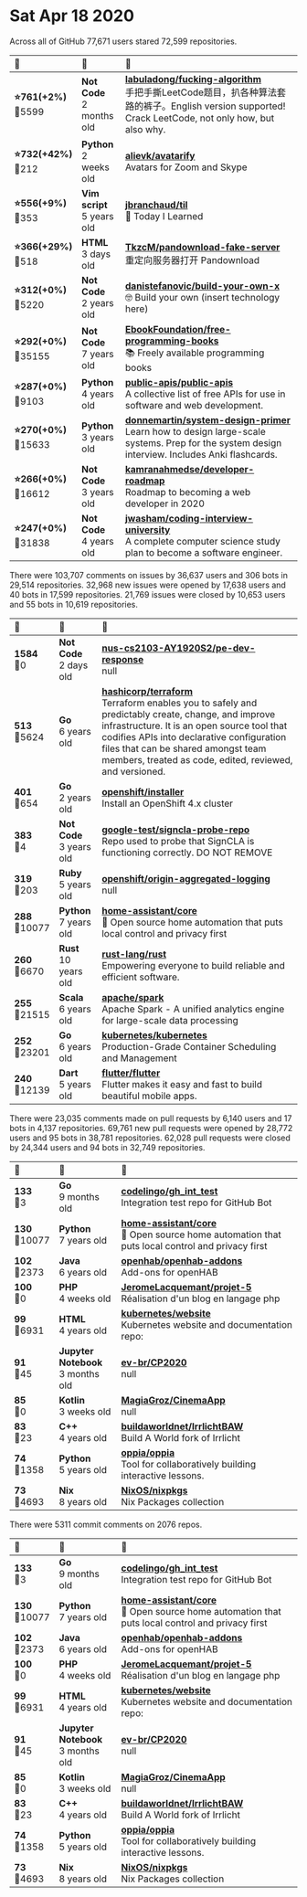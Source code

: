 # Sat Apr 18 2020

Across all of GitHub 77,671 users stared 
72,599 repositories. 

| :page_with_curl: | :calendar: | :page_with_curl: |
| :--- | :--- | :--- |
| **:star:761(+2%)**<br>:twisted_rightwards_arrows:5599 | **Not Code**<br>2 months old | **[labuladong/fucking-algorithm](https://github.com/labuladong/fucking-algorithm)**<br>手把手撕LeetCode题目，扒各种算法套路的裤子。English version supported! Crack LeetCode, not only how, but also why.  |
| **:star:732(+42%)**<br>:twisted_rightwards_arrows:212 | **Python**<br>2 weeks old | **[alievk/avatarify](https://github.com/alievk/avatarify)**<br>Avatars for Zoom and Skype |
| **:star:556(+9%)**<br>:twisted_rightwards_arrows:353 | **Vim script**<br>5 years old | **[jbranchaud/til](https://github.com/jbranchaud/til)**<br>:memo: Today I Learned |
| **:star:366(+29%)**<br>:twisted_rightwards_arrows:518 | **HTML**<br>3 days old | **[TkzcM/pandownload-fake-server](https://github.com/TkzcM/pandownload-fake-server)**<br>重定向服务器打开 Pandownload |
| **:star:312(+0%)**<br>:twisted_rightwards_arrows:5220 | **Not Code**<br>2 years old | **[danistefanovic/build-your-own-x](https://github.com/danistefanovic/build-your-own-x)**<br>🤓 Build your own (insert technology here) |
| **:star:292(+0%)**<br>:twisted_rightwards_arrows:35155 | **Not Code**<br>7 years old | **[EbookFoundation/free-programming-books](https://github.com/EbookFoundation/free-programming-books)**<br>:books: Freely available programming books |
| **:star:287(+0%)**<br>:twisted_rightwards_arrows:9103 | **Python**<br>4 years old | **[public-apis/public-apis](https://github.com/public-apis/public-apis)**<br>A collective list of free APIs for use in software and web development. |
| **:star:270(+0%)**<br>:twisted_rightwards_arrows:15633 | **Python**<br>3 years old | **[donnemartin/system-design-primer](https://github.com/donnemartin/system-design-primer)**<br>Learn how to design large-scale systems. Prep for the system design interview.  Includes Anki flashcards. |
| **:star:266(+0%)**<br>:twisted_rightwards_arrows:16612 | **Not Code**<br>3 years old | **[kamranahmedse/developer-roadmap](https://github.com/kamranahmedse/developer-roadmap)**<br>Roadmap to becoming a web developer in 2020 |
| **:star:247(+0%)**<br>:twisted_rightwards_arrows:31838 | **Not Code**<br>4 years old | **[jwasham/coding-interview-university](https://github.com/jwasham/coding-interview-university)**<br>A complete computer science study plan to become a software engineer. |

There were 103,707 comments on issues by 36,637 users and 306 bots in 29,514 repositories.
32,968 new issues were opened by 17,638 users and 40 bots in 17,599 repositories.
21,769 issues were closed by 10,653 users and 55 bots in 10,619 repositories.

| :speech_balloon: | :calendar: | :page_with_curl: |
| :--- | :--- | :--- |
| **1584**<br>:twisted_rightwards_arrows:0 | **Not Code**<br>2 days old | **[nus-cs2103-AY1920S2/pe-dev-response](https://github.com/nus-cs2103-AY1920S2/pe-dev-response)**<br>null |
| **513**<br>:twisted_rightwards_arrows:5624 | **Go**<br>6 years old | **[hashicorp/terraform](https://github.com/hashicorp/terraform)**<br>Terraform enables you to safely and predictably create, change, and improve infrastructure. It is an open source tool that codifies APIs into declarative configuration files that can be shared amongst team members, treated as code, edited, reviewed, and versioned. |
| **401**<br>:twisted_rightwards_arrows:654 | **Go**<br>2 years old | **[openshift/installer](https://github.com/openshift/installer)**<br>Install an OpenShift 4.x cluster |
| **383**<br>:twisted_rightwards_arrows:4 | **Not Code**<br>3 years old | **[google-test/signcla-probe-repo](https://github.com/google-test/signcla-probe-repo)**<br>Repo used to probe that SignCLA is functioning correctly.  DO NOT REMOVE |
| **319**<br>:twisted_rightwards_arrows:203 | **Ruby**<br>5 years old | **[openshift/origin-aggregated-logging](https://github.com/openshift/origin-aggregated-logging)**<br>null |
| **288**<br>:twisted_rightwards_arrows:10077 | **Python**<br>7 years old | **[home-assistant/core](https://github.com/home-assistant/core)**<br>:house_with_garden: Open source home automation that puts local control and privacy first |
| **260**<br>:twisted_rightwards_arrows:6670 | **Rust**<br>10 years old | **[rust-lang/rust](https://github.com/rust-lang/rust)**<br>Empowering everyone to build reliable and efficient software. |
| **255**<br>:twisted_rightwards_arrows:21515 | **Scala**<br>6 years old | **[apache/spark](https://github.com/apache/spark)**<br>Apache Spark - A unified analytics engine for large-scale data processing |
| **252**<br>:twisted_rightwards_arrows:23201 | **Go**<br>6 years old | **[kubernetes/kubernetes](https://github.com/kubernetes/kubernetes)**<br>Production-Grade Container Scheduling and Management |
| **240**<br>:twisted_rightwards_arrows:12139 | **Dart**<br>5 years old | **[flutter/flutter](https://github.com/flutter/flutter)**<br>Flutter makes it easy and fast to build beautiful mobile apps. |

There were 23,035 comments made on pull requests by 6,140 users and 17 bots in 4,137 repositories.
69,761 new pull requests were opened by 28,772 users and 95 bots in 38,781 repositories.
62,028 pull requests were closed by 24,344 users and 94 bots in 32,749 repositories.

| :speech_balloon: | :calendar: | :page_with_curl: |
| :--- | :--- | :--- |
| **133**<br>:twisted_rightwards_arrows:3 | **Go**<br>9 months old | **[codelingo/gh_int_test](https://github.com/codelingo/gh_int_test)**<br>Integration test repo for GitHub Bot |
| **130**<br>:twisted_rightwards_arrows:10077 | **Python**<br>7 years old | **[home-assistant/core](https://github.com/home-assistant/core)**<br>:house_with_garden: Open source home automation that puts local control and privacy first |
| **102**<br>:twisted_rightwards_arrows:2373 | **Java**<br>6 years old | **[openhab/openhab-addons](https://github.com/openhab/openhab-addons)**<br>Add-ons for openHAB |
| **100**<br>:twisted_rightwards_arrows:0 | **PHP**<br>4 weeks old | **[JeromeLacquemant/projet-5](https://github.com/JeromeLacquemant/projet-5)**<br>Réalisation d'un blog en langage php |
| **99**<br>:twisted_rightwards_arrows:6931 | **HTML**<br>4 years old | **[kubernetes/website](https://github.com/kubernetes/website)**<br>Kubernetes website and documentation repo:  |
| **91**<br>:twisted_rightwards_arrows:45 | **Jupyter Notebook**<br>3 months old | **[ev-br/CP2020](https://github.com/ev-br/CP2020)**<br>null |
| **85**<br>:twisted_rightwards_arrows:0 | **Kotlin**<br>3 weeks old | **[MagiaGroz/CinemaApp](https://github.com/MagiaGroz/CinemaApp)**<br>null |
| **83**<br>:twisted_rightwards_arrows:23 | **C++**<br>4 years old | **[buildaworldnet/IrrlichtBAW](https://github.com/buildaworldnet/IrrlichtBAW)**<br>Build A World fork of Irrlicht |
| **74**<br>:twisted_rightwards_arrows:1358 | **Python**<br>5 years old | **[oppia/oppia](https://github.com/oppia/oppia)**<br>Tool for collaboratively building interactive lessons. |
| **73**<br>:twisted_rightwards_arrows:4693 | **Nix**<br>8 years old | **[NixOS/nixpkgs](https://github.com/NixOS/nixpkgs)**<br>Nix Packages collection |

There were 5311 commit comments on 2076 repos.

| :speech_balloon: | :calendar: | :page_with_curl: |
| :--- | :--- | :--- |
| **133**<br>:twisted_rightwards_arrows:3 | **Go**<br>9 months old | **[codelingo/gh_int_test](https://github.com/codelingo/gh_int_test)**<br>Integration test repo for GitHub Bot |
| **130**<br>:twisted_rightwards_arrows:10077 | **Python**<br>7 years old | **[home-assistant/core](https://github.com/home-assistant/core)**<br>:house_with_garden: Open source home automation that puts local control and privacy first |
| **102**<br>:twisted_rightwards_arrows:2373 | **Java**<br>6 years old | **[openhab/openhab-addons](https://github.com/openhab/openhab-addons)**<br>Add-ons for openHAB |
| **100**<br>:twisted_rightwards_arrows:0 | **PHP**<br>4 weeks old | **[JeromeLacquemant/projet-5](https://github.com/JeromeLacquemant/projet-5)**<br>Réalisation d'un blog en langage php |
| **99**<br>:twisted_rightwards_arrows:6931 | **HTML**<br>4 years old | **[kubernetes/website](https://github.com/kubernetes/website)**<br>Kubernetes website and documentation repo:  |
| **91**<br>:twisted_rightwards_arrows:45 | **Jupyter Notebook**<br>3 months old | **[ev-br/CP2020](https://github.com/ev-br/CP2020)**<br>null |
| **85**<br>:twisted_rightwards_arrows:0 | **Kotlin**<br>3 weeks old | **[MagiaGroz/CinemaApp](https://github.com/MagiaGroz/CinemaApp)**<br>null |
| **83**<br>:twisted_rightwards_arrows:23 | **C++**<br>4 years old | **[buildaworldnet/IrrlichtBAW](https://github.com/buildaworldnet/IrrlichtBAW)**<br>Build A World fork of Irrlicht |
| **74**<br>:twisted_rightwards_arrows:1358 | **Python**<br>5 years old | **[oppia/oppia](https://github.com/oppia/oppia)**<br>Tool for collaboratively building interactive lessons. |
| **73**<br>:twisted_rightwards_arrows:4693 | **Nix**<br>8 years old | **[NixOS/nixpkgs](https://github.com/NixOS/nixpkgs)**<br>Nix Packages collection |

